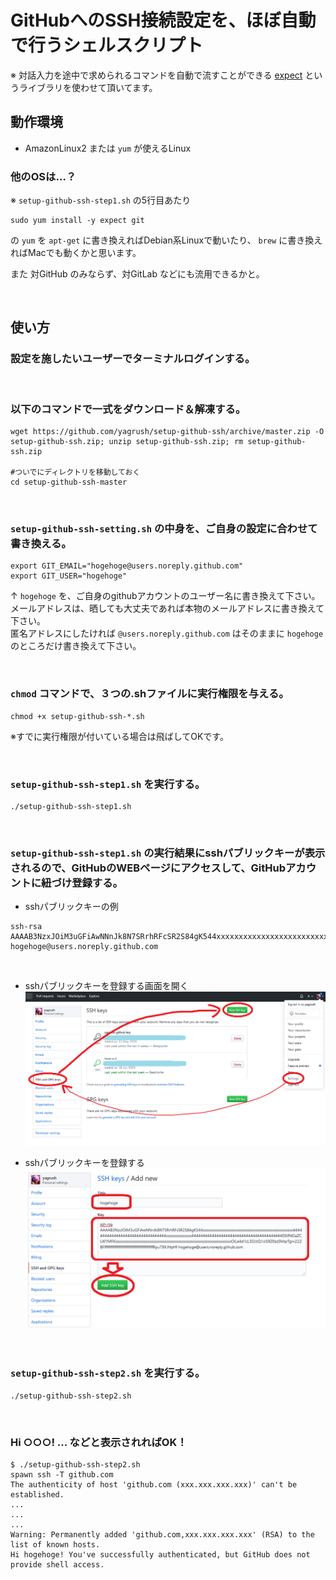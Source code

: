 # GitHubへのSSH接続設定を、ほぼ自動で行うシェルスクリプト

※ 対話入力を途中で求められるコマンドを自動で流すことができる [expect](https://www.nist.gov/services-resources/software/expect) というライブラリを使わせて頂いてます。

## 動作環境
* AmazonLinux2 または `yum` が使えるLinux

### 他のOSは…？

※ `setup-github-ssh-step1.sh` の5行目あたり
```shell
sudo yum install -y expect git
```
の `yum` を `apt-get` に書き換えればDebian系Linuxで動いたり、
`brew` に書き換えればMacでも動くかと思います。

また 対GitHub のみならず、対GitLab などにも流用できるかと。

<br />

## 使い方

### 設定を施したいユーザーでターミナルログインする。

<br />

### 以下のコマンドで一式をダウンロード＆解凍する。

```shell
wget https://github.com/yagrush/setup-github-ssh/archive/master.zip -O setup-github-ssh.zip; unzip setup-github-ssh.zip; rm setup-github-ssh.zip

#ついでにディレクトリを移動しておく
cd setup-github-ssh-master
```

<br />

### `setup-github-ssh-setting.sh` の中身を、ご自身の設定に合わせて書き換える。

```shell
export GIT_EMAIL="hogehoge@users.noreply.github.com"
export GIT_USER="hogehoge"
```

↑ `hogehoge` を、ご自身のgithubアカウントのユーザー名に書き換えて下さい。<br />
メールアドレスは、晒しても大丈夫であれば本物のメールアドレスに書き換えて下さい。<br />
匿名アドレスにしたければ `@users.noreply.github.com` はそのままに `hogehoge` のところだけ書き換えて下さい。

<br />

### `chmod` コマンドで、３つの.shファイルに実行権限を与える。

```shell
chmod +x setup-github-ssh-*.sh
```

※すでに実行権限が付いている場合は飛ばしてOKです。

<br />

### `setup-github-ssh-step1.sh` を実行する。

```shell
./setup-github-ssh-step1.sh
```

<br />

### `setup-github-ssh-step1.sh` の実行結果にsshパブリックキーが表示されるので、GitHubのWEBページにアクセスして、GitHubアカウントに紐づけ登録する。

* sshパブリックキーの例

```shell
ssh-rsa AAAAB3NzxJOiM3uGFiAwNNnJk8N7SRrhRFcSR2S84gK544xxxxxxxxxxxxxxxxxxxxxxxxxxxxxxxxxxxxxxxxxxxxxxxxxxxxx444444444444444444444444444444444xxxxxxxxxxxxxxx4444444444444444444444444444444444444444EXtPdGaZCUKYMFKxxxxxxxxxxxxxxxxxxxxxxxxxxxxxxxxxxxxxxxxxxxxxxxxxxxxxxxxxxxxxxxxxxxxOiLe4d1cL5D/zQ1o59ZEbzSMqrTgrv22ZBFfffffffffffffffffffffffffffffffffffffffffffRyu79XJHpHf hogehoge@users.noreply.github.com
```

<br />

* sshパブリックキーを登録する画面を開く
![sshパブリックキーを登録する画面を開く](sshkey1.png "sshパブリックキーを登録する画面を開く")

* sshパブリックキーを登録する
![sshパブリックキーを登録する](sshkey2.png "sshパブリックキーを登録する")

<br />

### `setup-github-ssh-step2.sh` を実行する。

```shell
./setup-github-ssh-step2.sh
```

<br />

### Hi ○○○! ... などと表示されればOK！

```shell
$ ./setup-github-ssh-step2.sh
spawn ssh -T github.com
The authenticity of host 'github.com (xxx.xxx.xxx.xxx)' can't be established.
...
...
...
Warning: Permanently added 'github.com,xxx.xxx.xxx.xxx' (RSA) to the list of known hosts.
Hi hogehoge! You've successfully authenticated, but GitHub does not provide shell access.
```
